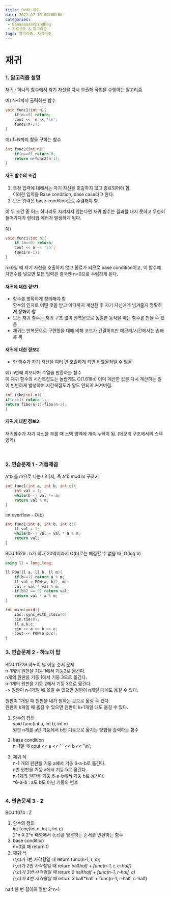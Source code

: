 ```yaml
---
title: 0x0B 재귀
date: 2022-07-13 00:00:00
categories:
 - BaaaaaaaarkingDog
 - 자료구조 & 알고리즘
tags: 알고리즘, 자료구조
---
```


# 재귀

### 1. 알고리즘 설명
재귀 : 하나의 함수에서 자기 자신을 다시 호출해 작업을 수행하는 알고리즘

예) N~1까지 출력하는 함수
```c++
void func1(int n){
    if(n==0) return;
    cout <<  n << '\n';
    func1(n-1);
}
```

예) 1~N까지 함을 구하는 함수
```c++
int func2(int n){
    if(n==0) return 0;
    return n+func2(n-1);
}
```

#### 재귀 함수의 조건
1. 특정 입력에 대해서는 자기 자신을 호출하지 않고 종료되어야 함.  
이러한 입력을 Base condition, base case라고 한다.  
2. 모든 입력은 base condition으로 수렴해야 함.

이 두 조건 중 어느 하나라도 지켜지지 않는다면 재귀 함수는 결과를 내지 못하고 무한히 들어가다가 런타임 에러가 발생하게 된다.

예)
```c++
void func1(int n){
    if (n==0) return;
    cout << n << '\n';
    func1(n-1);
}
```
n=0일 때 자기 자신을 호출하지 않고 종료가 되므로 base condition이고, 이 함수에 자연수를 넣으면 모든 입력은 결국엔 n=0으로 수렴하게 된다. 


#### 재귀에 대한 정보1
- 함수를 명확하게 정의해야 함  
함수의 인자로 어떤 것을 받고 어디까지 계산한 후 자기 자신에게 넘겨줄지 명확하게 정해야 함
- 모든 재귀 함수는 재귀 구조 없이 반복문으로 동일한 동작을 하는 함수를 만들 수 있음
-  재귀는 반복문으로 구현했을 대에 비해 코드가 간결하지만 메모리/시간에서는 손해를 봄

#### 재귀에 대한 정보2
- 한 함수가 자기 자신을 여러 번 호출하게 되면 비효율적일 수 있음

예) n번째 피보나치 수열을 반환하는 함수  
이 재귀 함수의 시간복잡도는 놀랍게도 O(1.618n)
이미 계산한 값을 다시 계산하는 일이 빈번하게 발생하여 시간복잡도가 말도 안되게 커져버림.

```c++
int fibo(int n){
if(n<=1) return 1;
return fibo(n-1)+fibo(n-2);
}
```

#### 재귀에 대한 정보3
재귀함수가 자기 자신을 부를 때 스택 영역에 계속 누적이 됨.
(메모리 구조에서의 스택 영역)



<br>

### 2. 연습문제 1 - 거듭제곱
a^b 를 m으로 나눈 나머지, 즉 a^b mod m 구하기 

```c++
int func1(int a, int b, int c){
    int val = 1;
    while(b--) val *= a;
    return val % m;
}
```
int overflow - O(b)
```c++
int func1(int a, int b, int c){
    ll val = 1;
    while(b--) val = val * a % m;
    return val;
}
```


BOJ 1629 : b가 최대 20억이라서 O(b)로는 해결할 수 없을 때, O(log b)
```c++
using ll = long long;

ll POW(ll a, ll b, ll m){
    if(b==1) return a % m;
    ll val = POW(a, b/2, m);
    val = val * val % m;
    if(b%2 == 0) return val;
    return val * a % m;
}

int main(void){
    ios::sync_with_stdio(0);
    cin.tie(0);
    ll a,b,c;
    cin >> a >> b >> c;
    cout << POW(a,b,c);
}
```

### 3. 연습문제 2 - 하노이 탑
BOJ 11729 하노이 탑 이동 순서 문제  
n-1개의 원판을 기둥 1에서 기둥2로 옮긴다.  
n개의 원판을 기둥 1에서 기둥 3으로 옮긴다.  
n-1개의 원판을 기둥 2에서 기둥 3으로 옮긴다.  
-> 원판이 n-1개일 때 옮길 수 있으면 원판이 n개일 때에도 옮길 수 있다.  

원판이 1개일 때 원판을 내가 원하는 곳으로 옮길 수 있다.  
원판이 k개일 때 옮길 수 있으면 원판이 k+1개일 대도 옮길 수 있다.  

1) 함수의 정의  
void func(int a, int b, int n)  
원판 n개를 a번 기둥에서 b번 기둥으로 옮기는 방법을 출력하는 함수

2) base condition  
n=1일 때 cout << a << ' ' << b << '\n';  

3) 재귀 식  
n-1 개의 원판을 기둥 a에서 기둥 6-a-b로 옮긴다.  
n번 원판을 기둥 a에서 기둥 b로 옮긴다.  
n-1개의 원판을 기둥 6-a-b에서 기둥 b로 옮긴다.  
*6-a-b : a도 b도 아닌 기둥의 번호 
```c++


```




### 4. 연습문제 3 - Z  
BOJ 1074 : Z  

1) 함수의 정의  
int func(int n, int t, int c)  
2^n  X 2^n 배열에서 (r,c)를 방문하는 순서를 반환하는 함수  
2) base condition  
n=0일 때 return 0  
3) 재귀 식  
(r,c)가 1번 사각형일 때 return func(n-1, r, c);  
(r,c)가 2번 사각형일 때 return half*half + func(n-1, r, c-half)  
(r,c)가 3번 사각형일 때 return 2* half*half + func(n-1, r-half, c)  
(r,c)가 4번 사각형일 때 return 3* half*half + func(n-1,  r-half, c-half)  

half 한 변 길이의 절반 2^n-1  
